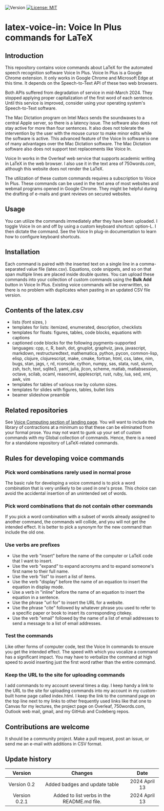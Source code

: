 ![Version](https://img.shields.io/static/v1?label=latex-voice-in&message=0.2.1&color=brightcolor)
[![License: MIT](https://img.shields.io/badge/License-MIT-blue.svg)](https://opensource.org/licenses/MIT)


# latex-voice-in: Voice In Plus commands for LaTeX

## Introduction
This repository contains voice commands about LaTeX for the automated speech recognition software Voice In Plus.
Voice In Plus is a Google Chrome extension.
It only works in Google Chrome and Microsoft Edge at this time.
It depends on the Speech-to-Text API of these two web browsers.

Both APIs suffered from degradation of service in mid-March 2024.
They stopped applying proper capitalization of the first word of each sentence.
Until this service is improved, consider using your operating system's Speech-to-Text software.

The Mac Dictation program on Intel Macs sends the soundwaves to a central Apple server, so there is a latency issue. 
The software also does not stay active for more than four sentences.
It also does not tolerate the intervention by the user with the mouse cursor to make minor edits while the software is active.
This advanced feature of the Voice In software is one of many advantages over the Mac Dictation software.
The Mac Dictation software also does not support text replacements like Voice In.

Voice In works in the Overleaf web service that supports academic writing in LaTeX in the web browser.
I also use it in the text area of 750words.com, although this website does not render the LaTeX.

The utilization of these custom commands requires a subscription to Voice In Plus.
These commands can be used in the text area of most websites and webmail programs opened in Google Chrome.
They might be helpful during the drafting of e-mails and grant reviews on secured websites.

## Usage
You can utilize the commands immediately after they have been uploaded.
I toggle Voice In on and off by using a custom keyboard shortcut: option-L.
I then dictate the command.
See the Voice In plug-in documentation to learn how to configure keyboard shortcuts.

## Installation
Each command is paired with the inserted text on a single line in a comma-separated value file (latex.csv).
Equations, code snippets, and so on that span multiple lines are placed inside double quotes.
You can upload these commands into your collection of custom commands using the **Bulk Add** button in Voice In Plus.
Existing voice commands will be overwritten, so there is no problem with duplicates when pasting in an updated CSV file version.

## Contents of the latex.csv

- lists (font sizes, )
- templates for lists: itemized, enumerated, description, checklists
- templates for floats: figures, tables, code blocks, equations with captions
- captioned code blocks for the following pygments-supported languages: cpp, c, R, bash, dot, gnuplot, graphviz, java, javascript, markdown, restructuredtext, mathematica, python, pycon, common-lisp, elisp, clojure, clojurescript, make, cmake, fortran, html, css, latex, nim, bugs, stan, jags, r, rd, rconsole, cython, numpy, sas, stata, rust, slurm, zsh, tsch, text, sqlite3, yaml, julia, jlcon, scheme, matlab, matlabsession, octave, scilab, ocaml, reasonml, applescript, rust, ruby, lua, sed, xml, awk, vim
- templates for tables of various row by column sizes.
- templates for slides with figures, tables, bullet lists
- beamer slideshow preamble


## Related repositories
See [Voice Computing section of landing page](https://github.com/MooersLab/MooersLab?tab=readme-ov-file#voice-computing).
You will want to include the library of contractions at a minimum so that these can be eliminated from your formal prose.
You may not want to gunk up your set of custom commands with my Global collection of commands.
Hence, there is a need for a standalone repository of LaTeX-related commands.

## Rules for developing voice commands

### Pick word combinations rarely used in normal prose
The basic rule for developing a voice command is to pick a word combination that is very unlikely to be used in one's prose.
This choice can avoid the accidental insertion of an unintended set of words.

### Pick word combinations that do not contain other commands
If you pick a word combination with a subset of words already assigned to another command, the commands will collide, and you will not get the intended effect.
It is better to pick a synonym for the new command than include the old one.

### Use verbs are prefixes

- Use the verb "insert" before the name of the computer or LaTeX code that I want to insert.
- Use the verb "expand" to expand acronyms and to expand someone's first name to their full name.
- Use the verb "list" to insert a list of items.
- Use the verb "display" before the name of an equation to insert the equation in display mode.
- Use a verb in "inline" before the name of an equation to insert the equation in a sentence.
- Use the phrase "url for" to insert the URL for a website.
- Use the phrase "cite" followed by whatever phrase you used to refer to a specific paper or book to insert its corresponding citekey.
- Use the verb "email" followed by the name of a list of email addresses to send a message to a list of email addresses.


### Test the commands
Like other forms of computer code, test the Voice In commands to ensure you get the intended effect.
The speed with which you vocalize a command has a significant impact.
You may have to verbalize the command at high speed to avoid inserting just the first word rather than the entire command.

### Keep the URL to the site for uploading commands
I add commands to my account several times a day.
I keep handy a link to the URL to the site for uploading commands into my account in my custom-built home page called index.html.
I keep the link to the command page on the top line next to my links to other frequently used links like that one to Canvas for my lectures, the project page on Overleaf, 750words.com, Outlook web mail, gmail, and my GitHub and Codeberg repos.

## Contributions are welcome
It should be a community project.
Make a pull request, post an issue, or send me an e-mail with additions in CSV format.

## Update history
|Version      | Changes                                                                                                                                    | Date                 |
|:-----------:|:------------------------------------------------------------------------------------------------------------------------------------------:|:--------------------:|
| Version 0.2 |  Added badges and update table                                                                                                             | 2024 April 13        |
| Version 0.2.1 |  Added to list verbs in the README.md file.                                                                                              | 2024 April 13        |


